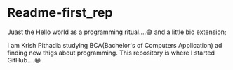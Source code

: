 # Readme-first_rep
Juast the Hello world as a programming ritual....😅
and a little bio extension;

I am Krish Pithadia studying BCA(Bachelor's of Computers Application) ad finding new thigs about programming.
This repository is where I started GitHub....😁
